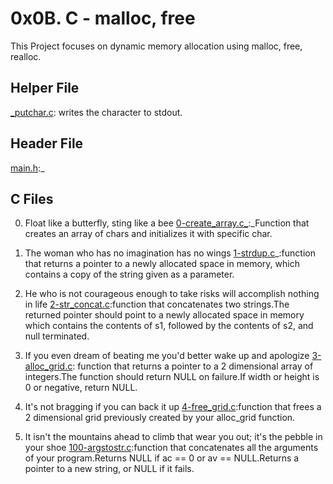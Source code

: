 # 0x0B. C - malloc, free
This Project focuses on dynamic memory allocation using malloc, free, realloc.

## Helper File
[_putchar.c](https://github.com/holbertonschool/_putchar.c/blob/master/_putchar.c): writes the character to stdout.

## Header File

[main.h](https://github.com/Nathy-M/alx-low_level_programming/blob/master/0x0B-malloc_free/main.h):_

## C Files

0. Float like a butterfly, sting like a bee 
[0-create_array.c_](https://github.com/Nathy-M/alx-low_level_programming/blob/master/0x0B-malloc_free/0-create_array.c):_Function that creates an array of chars and initializes it with specific char.

1. The woman who has no imagination has no wings 
[1-strdup.c](https://github.com/Nathy-M/alx-low_level_programming/blob/master/0x0B-malloc_free/1-strdup.c)_:function that returns a pointer to a newly allocated space in memory, which contains a copy of the string given as a parameter.

2. He who is not courageous enough to take risks will accomplish nothing in life 
[2-str_concat.c](https://github.com/Nathy-M/alx-low_level_programming/blob/master/0x0B-malloc_free/2-str_concat.c):function that concatenates two strings.The returned pointer should point to a newly allocated space in memory which contains the contents of s1, followed by the contents of s2, and null terminated.

3.  If you even dream of beating me you'd better wake up and apologize 
[3-alloc_grid.c](https://github.com/Nathy-M/alx-low_level_programming/blob/master/0x0B-malloc_free/3-alloc_grid.c): function that returns a pointer to a 2 dimensional array of integers.The function should return NULL on failure.If width or height is 0 or negative, return NULL.

4. It's not bragging if you can back it up
[4-free_grid.c](https://github.com/Nathy-M/alx-low_level_programming/blob/master/0x0B-malloc_free/4-free_grid.c):function that frees a 2 dimensional grid previously created by your alloc_grid function.

5. It isn't the mountains ahead to climb that wear you out; it's the pebble in your shoe
[100-argstostr.c](https://github.com/Nathy-M/alx-low_level_programming/blob/master/0x0B-malloc_free/100-argstostr.c):function that concatenates all the arguments of your program.Returns NULL if ac == 0 or av == NULL.Returns a pointer to a new string, or NULL if it fails.
